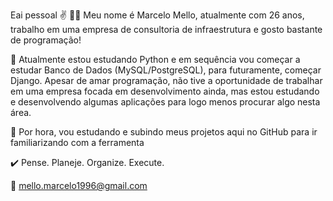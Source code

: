 Eai pessoal ✌️
👨‍💻 Meu nome é Marcelo Mello, atualmente com 26 anos, trabalho em uma empresa de consultoria de infraestrutura e gosto bastante de programação!

🤖 Atualmente estou estudando Python e em sequência vou começar a estudar Banco de Dados (MySQL/PostgreSQL), para futuramente, começar Django. Apesar de amar programação, não tive a oportunidade de trabalhar em uma empresa focada em desenvolvimento ainda, mas estou estudando e desenvolvendo algumas aplicações para logo menos procurar algo nesta área.

👣 Por hora, vou estudando e subindo meus projetos aqui no GitHub para ir familiarizando com a ferramenta

✔️ Pense. Planeje. Organize. Execute.

📧 mello.marcelo1996@gmail.com

<!---
msmello96/msmello96 is a ✨ special ✨ repository because its `README.md` (this file) appears on your GitHub profile.
You can click the Preview link to take a look at your changes.
--->
